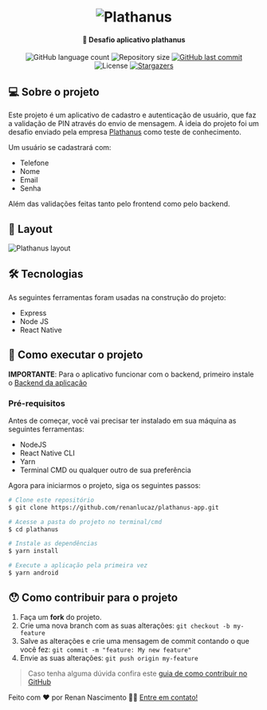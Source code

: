 <h1 align="center">
    <img alt="Plathanus" title="#Plathanus" src="https://plathanus.com.br/img/website/logo.png" />
</h1>

<h4 align="center">
	🚀 Desafio aplicativo plathanus
</h4>

<p align="center">
  <img alt="GitHub language count" src="https://img.shields.io/github/languages/count/renanlucaz/plathanus-backend?color=%2304D361">

  <img alt="Repository size" src="https://img.shields.io/github/repo-size/renanlucaz/plathanus-backend">



  <a href="https://github.com/tgmarinho/nlw1/commits/master">
    <img alt="GitHub last commit" src="https://img.shields.io/github/last-commit/renanlucaz/plathanus-backend">
  </a>

  <img alt="License" src="https://img.shields.io/badge/license-MIT-brightgreen">
   <a href="https://github.com/tgmarinho/nlw1/stargazers">
    <img alt="Stargazers" src="https://img.shields.io/github/stars/renanlucaz/plathanus-backend?style=social">
  </a>
</p>


## 💻 Sobre o projeto

Este projeto é um aplicativo de cadastro e autenticação de usuário, que faz a validação de PIN através do envio de mensagem. A ideia do projeto foi um desafio enviado pela empresa <a href="https://plathanus.com.br/">Plathanus</a> como teste de conhecimento.

Um usuário se cadastrará com:
- Telefone
- Nome
- Email
- Senha

Além das validações feitas tanto pelo frontend como pelo backend.


## 🎨 Layout

<img src="https://i.ibb.co/HKYvTV0/layout.jpg" alt="Plathanus layout" title="Plathanus"/>


## 🛠 Tecnologias

As seguintes ferramentas foram usadas na construção do projeto:

- Express
- Node JS
- React Native


## 🚀 Como executar o projeto

<strong>IMPORTANTE</strong>: Para o aplicativo funcionar com o backend, primeiro instale o <a href="https://github.com/renanlucaz/plathanus-backend">Backend da aplicação</a>

### Pré-requisitos

Antes de começar, você vai precisar ter instalado em sua máquina as seguintes ferramentas:
- NodeJS
- React Native CLI
- Yarn
- Terminal CMD ou qualquer outro de sua preferência

Agora para iniciarmos o projeto, siga os seguintes passos:

```bash
# Clone este repositório
$ git clone https://github.com/renanlucaz/plathanus-app.git

# Acesse a pasta do projeto no terminal/cmd
$ cd plathanus

# Instale as dependências
$ yarn install

# Execute a aplicação pela primeira vez
$ yarn android

```


## 😯 Como contribuir para o projeto

1. Faça um **fork** do projeto.
2. Crie uma nova branch com as suas alterações: `git checkout -b my-feature`
3. Salve as alterações e crie uma mensagem de commit contando o que você fez: `git commit -m "feature: My new feature"`
4. Envie as suas alterações: `git push origin my-feature`
> Caso tenha alguma dúvida confira este [guia de como contribuir no GitHub](https://github.com/firstcontributions/first-contributions)



Feito com ❤️ por Renan Nascimento 👋🏽 [Entre em contato!](https://www.linkedin.com/in/renan-nascimento-16a5811a0/)

